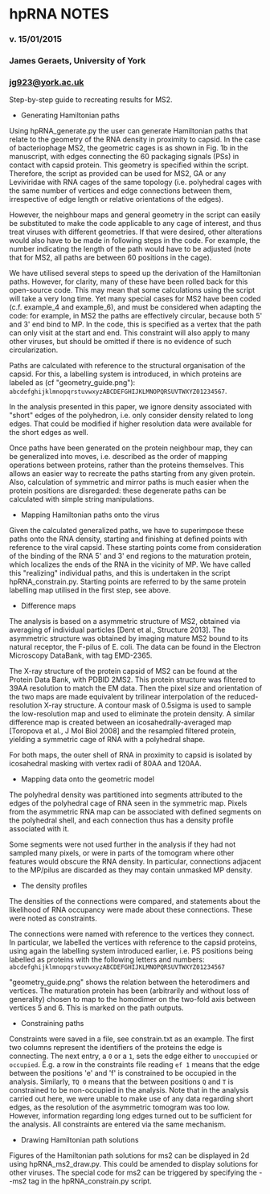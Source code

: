hpRNA NOTES
===========

### v. 15/01/2015
### James Geraets, University of York
### jg923@york.ac.uk

Step-by-step guide to recreating results for MS2.

  * Generating Hamiltonian paths

Using hpRNA_generate.py the user can generate Hamiltonian paths that relate to the geometry of the RNA density in proximity to capsid. In the case of bacteriophage MS2, the geometric cages is as shown in Fig. 1b in the manuscript, with edges connecting the 60 packaging signals (PSs) in contact with capsid protein. This geometry is specified within the script. Therefore, the script as provided can be used for MS2, GA or any Leviviridae with RNA cages of the same topology (i.e. polyhedral cages with the same number of vertices and edge connections between them, irrespective of edge length or relative orientations of the edges).

However, the neighbour maps and general geometry in the script can easily be substituted to make the code applicable to any cage of interest, and thus treat viruses with different geometries. If that were desired, other alterations would also have to be made in following steps in the code. For example, the number indicating the length of the path would have to be adjusted (note that for MS2, all paths are between 60 positions in the cage).

We have utilised several steps to speed up the derivation of the Hamiltonian paths. However, for clarity, many of these have been rolled back for this open-source code. This may mean that some calculations using the script will take a very long time. Yet many special cases for MS2 have been coded (c.f. example_4 and example_6), and must be considered when adapting the code: for example, in MS2 the paths are effectively circular, because both 5' and 3' end bind to MP. In the code, this is specified as a vertex that the path can only visit at the start and end. This constraint will also apply to many other viruses, but should be omitted if there is no evidence of such circularization. 

Paths are calculated with reference to the structural organisation of the capsid. For this, a labelling system is introduced, in which proteins are labeled as (cf "geometry_guide.png"): `abcdefghijklmnopqrstuvwxyzABCDEFGHIJKLMNOPQRSUVTWXYZ01234567`. 

In the analysis presented in this paper, we ignore density associated with "short" edges of the polyhedron, i.e. only consider density related to long edges. That could be modified if higher resolution data were available for the short edges as well.

Once paths have been generated on the protein neighbour map, they can be generalized into moves, i.e. described as the order of mapping operations between proteins, rather than the proteins themselves. This allows an easier way to recreate the paths starting from any given protein. Also, calculation of symmetric and mirror paths is much easier when the protein positions are disregarded: these degenerate paths can be calculated with simple string manipulations.

  * Mapping Hamiltonian paths onto the virus

Given the calculated generalized paths, we have to superimpose these paths onto the RNA density, starting and finishing at defined points with reference to the viral capsid. These starting points come from consideration of the binding of the RNA 5' and 3' end regions to the maturation protein, which localizes the ends of the RNA in the vicinity of MP. We have called this "realizing" individual paths, and this is undertaken in the script hpRNA_constrain.py. Starting points are referred to by the same protein labelling map utilised in the first step, see above.

  * Difference maps

The analysis is based on a asymmetric structure of MS2, obtained via averaging of individual particles [Dent et al., Structure 2013]. The asymmetric structure was obtained by imaging mature MS2 bound to its natural receptor, the F-pilus of E. coli. The data can be found in the Electron Microscopy DataBank, with tag EMD-2365.

The X-ray structure of the protein capsid of MS2 can be found at the Protein Data Bank, with PDBID 2MS2. This protein structure was filtered to 39AA resolution to match the EM data. Then the pixel size and orientation of the two maps are made equivalent by trilinear interpolation of the reduced-resolution X-ray structure. A contour mask of 0.5sigma is used to sample the low-resolution map and used to eliminate the protein density. A similar difference map is created between an icosahedrally-averaged map  [Toropova et al., J Mol Biol 2008] and the resampled filtered protein, yielding a symmetric cage of RNA with a polyhedral shape.

For both maps, the outer shell of RNA in proximity to capsid is isolated by icosahedral masking with vertex radii of 80AA and 120AA.

  * Mapping data onto the geometric model

The polyhedral density was partitioned into segments attributed to the edges of the polyhedral cage of RNA seen in the symmetric map. Pixels from the asymmetric RNA map can be associated with defined segments on the polyhedral shell, and each connection thus has a density profile associated with it.

Some segments were not used further in the analysis if they had not sampled many pixels, or were in parts of the tomogram where other features would obscure the RNA density. In particular, connections adjacent to the MP/pilus are discarded as they may contain unmasked MP density.

* The density profiles

The densities of the connections were compared, and statements about the likelihood of RNA occupancy were made about these connections. These were noted as constraints.

The connections were named with reference to the vertices they connect. In particular, we labelled the vertices with reference to the capsid proteins, using again the labelling system introduced earlier, i.e. PS positions being labelled as proteins with the following letters and numbers: `abcdefghijklmnopqrstuvwxyzABCDEFGHIJKLMNOPQRSUVTWXYZ01234567`
    
"geometry_guide.png" shows the relation between the heterodimers and vertices. The maturation protein has been (arbitrarily and without loss of generality) chosen to map to the homodimer on the two-fold axis between vertices 5 and 6. This is marked on the path outputs.

 * Constraining paths

Constraints were saved in a file, see constrain.txt as an example. The first two columns represent the identifiers of the proteins the edge is connecting. The next entry, a `0` or a `1`, sets the edge either to `unoccupied` or `occupied`. E.g. a row in the constraints file reading `ef 1` means that the edge between the positions 'e' and 'f' is constrained to be occupied in the analysis. Similarly, `TQ 0` means that the between positions `Q` and `T` is constrained to be non-occupied in the analysis. Note that in the analysis carried out here, we were unable to make use of any data regarding short edges, as the resolution of the asymmetric tomogram was too low. However, information regarding long edges turned out to be sufficient for the analysis. All constraints are entered via the same mechanism.

 * Drawing Hamiltonian path solutions

Figures of the Hamiltonian path solutions for ms2 can be displayed in 2d using hpRNA_ms2_draw.py. This could be amended to display solutions for other viruses. The special code for ms2 can be triggered by specifying the --ms2 tag in the hpRNA_constrain.py script.
